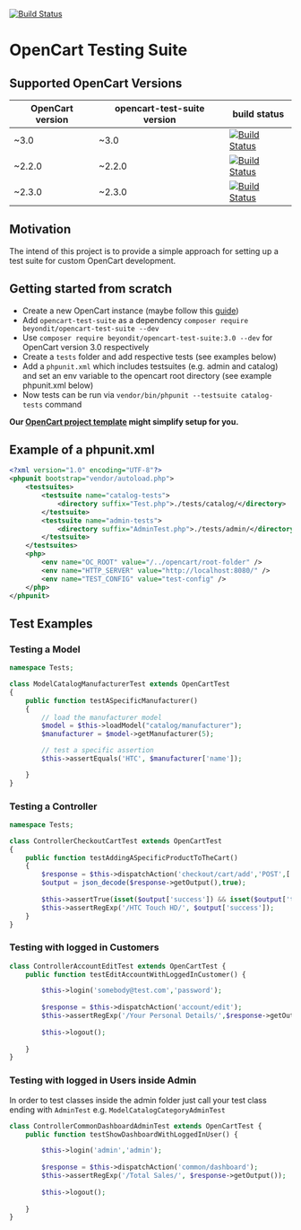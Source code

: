 [![Build Status](https://travis-ci.org/beyondit/opencart-test-suite.svg?branch=master)](https://travis-ci.org/beyondit/opencart-test-suite)

# OpenCart Testing Suite

## Supported OpenCart Versions

| OpenCart version | opencart-test-suite version |build status|
|---|---|---|
| ~3.0   | ~3.0   | [![Build Status](https://travis-ci.org/beyondit/opencart-test-suite.svg?branch=3.0)](https://travis-ci.org/beyondit/opencart-test-suite) |
| ~2.2.0 | ~2.2.0 | [![Build Status](https://travis-ci.org/beyondit/opencart-test-suite.svg?branch=2.2)](https://travis-ci.org/beyondit/opencart-test-suite) |
| ~2.3.0 | ~2.3.0 | [![Build Status](https://travis-ci.org/beyondit/opencart-test-suite.svg?branch=2.3)](https://travis-ci.org/beyondit/opencart-test-suite) |

## Motivation
The intend of this project is to provide a simple approach for setting up a test suite for custom OpenCart development. 

## Getting started from scratch

 - Create a new OpenCart instance (maybe follow this [guide](https://medium.com/@stefan.huber/installing-opencart-with-composer-74fe0ba121b1))
 - Add `opencart-test-suite` as a dependency `composer require beyondit/opencart-test-suite --dev`
 - Use `composer require beyondit/opencart-test-suite:3.0 --dev` for OpenCart version 3.0 respectively
 - Create a `tests` folder and add respective tests (see examples below)
 - Add a `phpunit.xml` which includes testsuites (e.g. admin and catalog) and set an env variable to the opencart root directory (see example phpunit.xml below)
 - Now tests can be run via `vendor/bin/phpunit --testsuite catalog-tests` command

__Our [OpenCart project template](https://github.com/beyondit/opencart-project-template) might simplify setup for you.__

## Example of a phpunit.xml

```xml
<?xml version="1.0" encoding="UTF-8"?>
<phpunit bootstrap="vendor/autoload.php">
    <testsuites>
        <testsuite name="catalog-tests">
            <directory suffix="Test.php">./tests/catalog/</directory>
        </testsuite>
        <testsuite name="admin-tests">
            <directory suffix="AdminTest.php">./tests/admin/</directory>
        </testsuite>
    </testsuites>
    <php>
        <env name="OC_ROOT" value="/../opencart/root-folder" />
        <env name="HTTP_SERVER" value="http://localhost:8080/" />
        <env name="TEST_CONFIG" value="test-config" />
    </php>
</phpunit>
```

## Test Examples

### Testing a Model

```php
namespace Tests;

class ModelCatalogManufacturerTest extends OpenCartTest
{
    public function testASpecificManufacturer()
    {
        // load the manufacturer model
        $model = $this->loadModel("catalog/manufacturer");
        $manufacturer = $model->getManufacturer(5);

        // test a specific assertion
        $this->assertEquals('HTC', $manufacturer['name']);

    }
}
```

### Testing a Controller
```php
namespace Tests;

class ControllerCheckoutCartTest extends OpenCartTest
{
    public function testAddingASpecificProductToTheCart()
    {
        $response = $this->dispatchAction('checkout/cart/add','POST',['product_id' => 28]);
        $output = json_decode($response->getOutput(),true);
        
        $this->assertTrue(isset($output['success']) && isset($output['total']));
        $this->assertRegExp('/HTC Touch HD/', $output['success']);
    }
}
```

### Testing with logged in Customers
```php
class ControllerAccountEditTest extends OpenCartTest {  
    public function testEditAccountWithLoggedInCustomer() {

        $this->login('somebody@test.com','password');
        
        $response = $this->dispatchAction('account/edit');
        $this->assertRegExp('/Your Personal Details/',$response->getOutput());
        
        $this->logout();
        
    }   
}
```

### Testing with logged in Users inside Admin

In order to test classes inside the admin folder just call your test class ending with `AdminTest` e.g. `ModelCatalogCategoryAdminTest`

```php
class ControllerCommonDashboardAdminTest extends OpenCartTest {  
    public function testShowDashboardWithLoggedInUser() {

        $this->login('admin','admin');
        
        $response = $this->dispatchAction('common/dashboard');
        $this->assertRegExp('/Total Sales/', $response->getOutput());
        
        $this->logout();
        
    }   
}
```